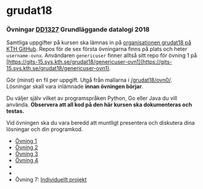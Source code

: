 # grudat18

### Övningar [DD1327](https://www.kth.se/social/course/DD1327/) Grundläggande datalogi 2018

Samtliga uppgifter på kursen ska lämnas in på
[organisationen grudat18 på KTH GitHub](https://gits-15.sys.kth.se/grudat18).
Repos för de sex första övningarna finns på plats och heter `username-ovnx`.
Användaren `genericuser` finner alltså sitt repo för övning 1 på
[https://gits-15.sys.kth.se/grudat18/genericuser-ovn1](https://gits-15.sys.kth.se/grudat18/genericuser-ovn1).

Gör (minst) en fil per uppgift. Utgå från mallarna i
[/grudat18/ovn0/](https://github.com/yourbasic/grudat18/tree/master/ovn0).
Lösningar skall vara inlämnade **innan övningen börjar**.

Du väljer själv vilket av programspråken Python, Go eller Java du vill använda.
**Observera att all kod på den här kursen ska dokumenteras och testas.**

Vid övningen ska du vara beredd att muntligt presentera och diskutera dina lösningar och din programkod.

- [Övning 1](https://github.com/yourbasic/grudat18/blob/master/ovn1.md)
- [Övning 2](https://github.com/yourbasic/grudat18/blob/master/ovn2.md)
- [Övning 3](https://github.com/yourbasic/grudat18/blob/master/ovn3.md)
- [Övning 4](https://github.com/yourbasic/grudat18/blob/master/ovn4.md)
-
-
- Övning 7: [Individuellt projekt](https://github.com/yourbasic/grudat18/blob/master/individuellt-projekt.md)
